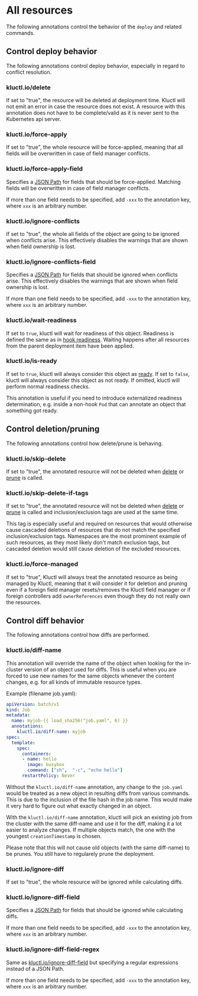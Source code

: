 <!-- This comment is uncommented when auto-synced to www-kluctl.io

---
title: "All resources"
linkTitle: "All resources"
weight: 1
description: >
  Annotations on all resources
---
-->

# All resources

The following annotations control the behavior of the `deploy` and related commands.

## Control deploy behavior

The following annotations control deploy behavior, especially in regard to conflict resolution.

### kluctl.io/delete
If set to "true", the resource will be deleted at deployment time. Kluctl will not emit an error in case the resource
does not exist. A resource with this annotation does not have to be complete/valid as it is never sent to the Kubernetes
api server.

### kluctl.io/force-apply
If set to "true", the whole resource will be force-applied, meaning that all fields will be overwritten in case of
field manager conflicts.

### kluctl.io/force-apply-field
Specifies a [JSON Path](https://goessner.net/articles/JsonPath/) for fields that should be force-applied. Matching
fields will be overwritten in case of field manager conflicts.

If more than one field needs to be specified, add `-xxx` to the annotation key, where `xxx` is an arbitrary number.

### kluctl.io/ignore-conflicts
If set to "true", the whole all fields of the object are going to be ignored when conflicts arise.
This effectively disables the warnings that are shown when field ownership is lost.

### kluctl.io/ignore-conflicts-field
Specifies a [JSON Path](https://goessner.net/articles/JsonPath/) for fields that should be ignored when conflicts arise.
This effectively disables the warnings that are shown when field ownership is lost.

If more than one field needs to be specified, add `-xxx` to the annotation key, where `xxx` is an arbitrary number.

### kluctl.io/wait-readiness
If set to `true`, kluctl will wait for readiness of this object. Readiness is defined
the same as in [hook readiness](../../deployments/readiness.md). Waiting happens after all resources from the parent 
deployment item have been applied.

### kluctl.io/is-ready
If set to `true`, kluctl will always consider this object as [ready](../../deployments/readiness.md). If set to `false`,
kluctl will always consider this object as not ready. If omitted, kluctl will perform normal readiness checks.

This annotation is useful if you need to introduce externalized readiness determination, e.g. inside a non-hook `Pod`
that can annotate an object that something got ready.

## Control deletion/pruning

The following annotations control how delete/prune is behaving.

### kluctl.io/skip-delete
If set to "true", the annotated resource will not be deleted when [delete](../../commands/delete.md) or
[prune](../../commands/prune.md) is called.

### kluctl.io/skip-delete-if-tags
If set to "true", the annotated resource will not be deleted when [delete](../../commands/delete.md) or
[prune](../../commands/prune.md) is called and inclusion/exclusion tags are used at the same time.

This tag is especially useful and required on resources that would otherwise cause cascaded deletions of resources that
do not match the specified inclusion/exclusion tags. Namespaces are the most prominent example of such resources, as
they most likely don't match exclusion tags, but cascaded deletion would still cause deletion of the excluded resources.

### kluctl.io/force-managed
If set to "true", Kluctl will always treat the annotated resource as being managed by Kluctl, meaning that it will
consider it for deletion and pruning even if a foreign field manager resets/removes the Kluctl field manager or if
foreign controllers add `ownerReferences` even though they do not really own the resources.

## Control diff behavior

The following annotations control how diffs are performed.

### kluctl.io/diff-name
This annotation will override the name of the object when looking for the in-cluster version of an object used for
diffs. This is useful when you are forced to use new names for the same objects whenever the content changes, e.g.
for all kinds of immutable resource types.

Example (filename job.yaml):
```yaml
apiVersion: batch/v1
kind: Job
metadata:
  name: myjob-{{ load_sha256("job.yaml", 6) }}
  annotations:
    kluctl.io/diff-name: myjob
spec:
  template:
    spec:
      containers:
      - name: hello
        image: busybox
        command: ["sh",  "-c", "echo hello"]
      restartPolicy: Never
```

Without the `kluctl.io/diff-name` annotation, any change to the `job.yaml` would be treated as a new object in resulting
diffs from various commands. This is due to the inclusion of the file hash in the job name. This would make it very hard
to figure out what exactly changed in an object.

With the `kluctl.io/diff-name` annotation, kluctl will pick an existing job from the cluster with the same diff-name
and use it for the diff, making it a lot easier to analyze changes. If multiple objects match, the one with the youngest
`creationTimestamp` is chosen.

Please note that this will not cause old objects (with the same diff-name) to be prunes. You still have to regularely
prune the deployment.

### kluctl.io/ignore-diff
If set to "true", the whole resource will be ignored while calculating diffs.

### kluctl.io/ignore-diff-field
Specifies a [JSON Path](https://goessner.net/articles/JsonPath/) for fields that should be ignored while calculating
diffs.

If more than one field needs to be specified, add `-xxx` to the annotation key, where `xxx` is an arbitrary number.

### kluctl.io/ignore-diff-field-regex
Same as [kluctl.io/ignore-diff-field](#kluctlioignore-diff-field) but specifying a regular expressions instead of a
JSON Path.

If more than one field needs to be specified, add `-xxx` to the annotation key, where `xxx` is an arbitrary number.

